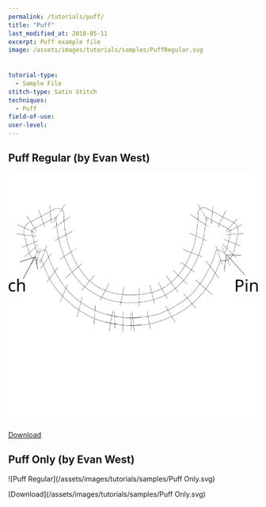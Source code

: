 ```yaml
---
permalink: /tutorials/puff/
title: "Puff"
last_modified_at: 2018-05-11
excerpt: Puff example file
image: /assets/images/tutorials/samples/PuffRegular.svg


tutorial-type:
  - Sample File
stitch-type: Satin Stitch
techniques:
  - Puff
field-of-use:
user-level: 
---
```


## Puff Regular (by Evan West)

![Puff Regular](/assets/images/tutorials/samples/PuffRegular.svg)

[Download](/assets/images/tutorials/samples/PuffRegular.svg)

## Puff Only (by Evan West)

![Puff Regular](/assets/images/tutorials/samples/Puff Only.svg)

[Download](/assets/images/tutorials/samples/Puff Only.svg)
